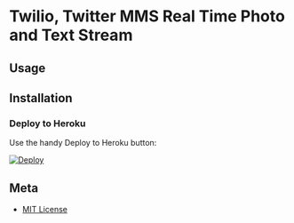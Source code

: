 # Twilio, Twitter MMS Real Time Photo and Text Stream

## Usage

## Installation

### Deploy to Heroku

Use the handy Deploy to Heroku button:

[![Deploy](https://www.herokucdn.com/deploy/button.png)](https://heroku.com/deploy?template=https://github.com/gpolyn/demando)

## Meta

* [MIT License](http://www.opensource.org/licenses/mit-license.html)

